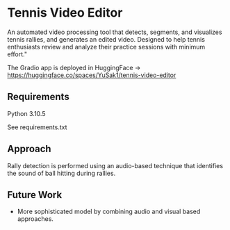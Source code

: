 # Tennis Video Editor
An automated video processing tool that detects, segments, and visualizes tennis rallies, and generates an edited video. Designed to help tennis enthusiasts review and analyze their practice sessions with minimum effort."

The Gradio app is deployed in HuggingFace → https://huggingface.co/spaces/YuSak1/tennis-video-editor

## Requirements
Python 3.10.5

See requirements.txt

## Approach
Rally detection is performed using an audio-based technique that identifies the sound of ball hitting during rallies.

## Future Work
- More sophisticated model by combining audio and visual based approaches.
